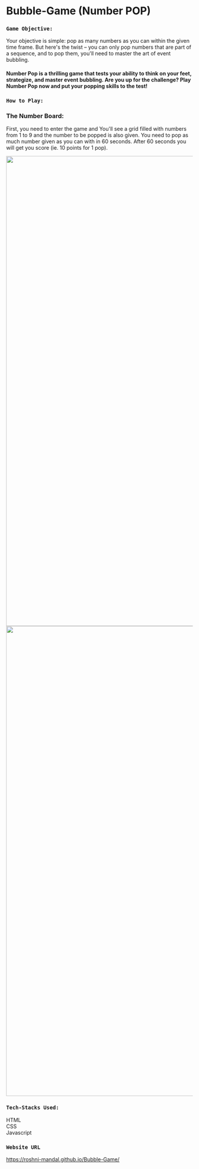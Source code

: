 # Bubble-Game (Number POP)
 
### `Game Objective:`

Your objective is simple: pop as many numbers as you can within the given time frame. But here's the twist – you can only pop numbers that are part of a sequence, and to pop them, you'll need to master the art of event bubbling.

#### Number Pop is a thrilling game that tests your ability to think on your feet, strategize, and master event bubbling. Are you up for the challenge? Play Number Pop now and put your popping skills to the test!

### `How to Play: `

### The Number Board: 
First, you need to enter the game and You'll see a grid filled with numbers from 1 to 9 and the number to be popped is also given. You need to pop as much number given as you can with in 60 seconds. After 60 seconds you will get you score (ie. 10 points for 1 pop).


<img width="1266" alt=" " src="https://github.com/Roshni-Mandal/Bubble-Game/blob/main/Images/Screenshot%202023-09-14%20at%2011.51.09%E2%80%AFPM.png">
<img width="1266" alt=" " src="https://github.com/Roshni-Mandal/Bubble-Game/blob/main/Images/Screenshot%202023-09-14%20at%2011.51.20%E2%80%AFPM.png">


### `Tech-Stacks Used:`
HTML \
CSS \
Javascript 

### `Website URL`
https://roshni-mandal.github.io/Bubble-Game/
